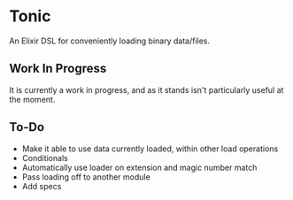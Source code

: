 Tonic
=====

An Elixir DSL for conveniently loading binary data/files.


Work In Progress
----------------

It is currently a work in progress, and as it stands isn't particularly useful at the moment.


To-Do
-----

 * Make it able to use data currently loaded, within other load operations
 * Conditionals
 * Automatically use loader on extension and magic number match
 * Pass loading off to another module
 * Add specs
